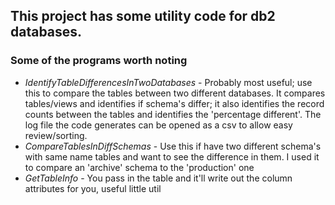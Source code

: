 ## This project has some utility code for db2 databases.

### Some of the programs worth noting
- *IdentifyTableDifferencesInTwoDatabases* - Probably most useful; use this to compare the tables
between two different databases.  It compares tables/views and identifies if schema's differ; it also
identifies the record counts between the tables and identifies the 'percentage different'.  The log file
the code generates can be opened as a csv to allow easy review/sorting.
- *CompareTablesInDiffSchemas* - Use this if have two different schema's with same name tables and
want to see the difference in them.  I used it to compare an 'archive' schema to the 'production' one
- *GetTableInfo* - You pass in the table and it'll write out the column attributes for you, useful little util